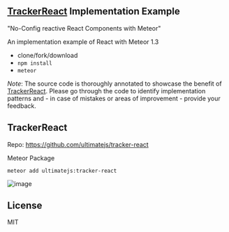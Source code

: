 ## [TrackerReact](https://github.com/ultimatejs/tracker-react) Implementation Example
"No-Config reactive React Components with Meteor"

An implementation example of React with Meteor 1.3
* clone/fork/download
* `npm install`
* `meteor`

*Note*: The source code is thoroughly annotated to showcase the benefit of [TrackerReact](https://github.com/ultimatejs/tracker-react). Please go through the code
 to 
identify implementation patterns and - in case of mistakes or areas of improvement - provide your feedback.

## TrackerReact
Repo: https://github.com/ultimatejs/tracker-react

Meteor Package

```
meteor add ultimatejs:tracker-react
```

![image](https://cloud.githubusercontent.com/assets/2397125/13386586/369daaa8-deae-11e5-9321-d63a8cd508cf.png)


## License
MIT
